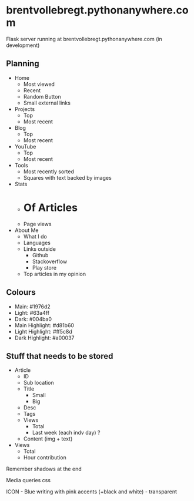 # brentvollebregt.pythonanywhere.com
Flask server running at brentvollebregt.pythonanywhere.com (in development)

## Planning
- Home
    - Most viewed
    - Recent
    - Random Button
    - Small external links
- Projects
    - Top
    - Most recent
- Blog
    - Top
    - Most recent
- YouTube
    - Top
    - Most recent
- Tools
    - Most recently sorted
    - Squares with text backed by images
- Stats
    - # Of Articles
    - Page views
- About Me
    - What I do
    - Languages
    - Links outside
        - Github
        - Stackoverflow
        - Play store
    - Top articles in my opinion

## Colours
 - Main: #1976d2
 - Light: #63a4ff
 - Dark: #004ba0
 - Main Highlight: #d81b60
 - Light Highlight: #ff5c8d
 - Dark Highlight: #a00037

## Stuff that needs to be stored
 - Article
    - ID
    - Sub location
    - Title
        - Small
        - Big
    - Desc
    - Tags
    - Views
        - Total
        - Last week (each indv day) ?
    - Content (img + text)
 - Views
    - Total
    - Hour contribution

Remember shadows at the end

Media queries css

ICON - Blue writing with pink accents (+black and white) - transparent
